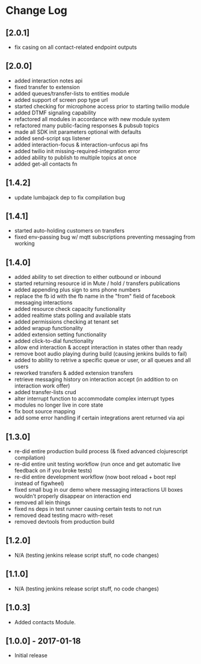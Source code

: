 # Change Log

## [2.0.1]
* fix casing on all contact-related endpoint outputs

## [2.0.0]
* added interaction notes api
* fixed transfer to extension
* added queues/transfer-lists to entities module
* added support of screen pop type url
* started checking for microphone access prior to starting twilio module
* added DTMF signaling capability
* refactored all modules in accordance with new module system
* refactored many public-facing responses & pubsub topics
* made all SDK init parameters optional with defaults
* added send-script sqs listener
* added interaction-focus & interaction-unfocus api fns
* added twilio init missing-required-integration error
* added ability to publish to multiple topics at once
* added get-all contacts fn

## [1.4.2]
* update lumbajack dep to fix compilation bug

## [1.4.1]
* started auto-holding customers on transfers
* fixed env-passing bug w/ mqtt subscriptions preventing messaging from working

## [1.4.0]
* added ability to set direction to either outbound or inbound
* started returning resource id in Mute / hold / transfers publications
* added appending plus sign to sms phone numbers
* replace the fb id with the fb name in the "from" field of facebook messaging interactions
* added resource check capacity functionality
* added realtime stats polling and available stats
* added permissions checking at tenant set
* added wrapup functionality
* added extension setting functionality
* added click-to-dial functionality
* allow end interaction & accept interaction in states other than ready
* remove boot audio playing during build (causing jenkins builds to fail)
* added to ability to retrive a specific queue or user, or all queues and all users
* reworked transfers & added extension transfers
* retrieve messaging history on interaction accept (in addition to on interaction work offer)
* added transfer-lists crud
* alter interrupt function to accommodate complex interrupt types
* modules no longer live in core state
* fix boot source mapping
* add some error handling if certain integrations arent returned via api

## [1.3.0]
* re-did entire production build process (& fixed advanced clojurescript compilation)
* re-did entire unit testing workflow (run once and get automatic live feedback on if you broke tests)
* re-did entire development workflow (now boot reload + boot repl instead of figwheel)
* fixed small bug in our demo where messaging interactions UI boxes wouldn't properly disappear on interaction end
* removed all lein things
* fixed ns deps in test runner causing certain tests to not run
* removed dead testing macro with-reset
* removed devtools from production build

## [1.2.0]
* N/A (testing jenkins release script stuff, no code changes)

## [1.1.0]
* N/A (testing jenkins release script stuff, no code changes)

## [1.0.3]
* Added contacts Module.

## [1.0.0] - 2017-01-18
* Initial release
